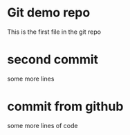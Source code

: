 # Git demo repo 

This is the first file in the git repo 


# second commit

some more lines 

# commit from github

some more lines of code 
